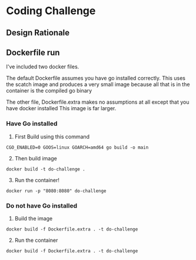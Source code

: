 # Coding Challenge


## Design Rationale







## Dockerfile run


I've included two docker files.


The default Dockerfile assumes you have go installed correctly.
This uses the scatch image and produces a very small image because all
that is in the container is the compiled go binary


The other file, Dockerfile.extra makes no assumptions at all except that you have docker installed
This image is far larger.


### Have Go installed

1. First Build using this command

```
CGO_ENABLED=0 GOOS=linux GOARCH=amd64 go build -o main
```
2. Then build image

```
docker build -t do-challenge .
```

3. Run the container!

```
docker run -p "8080:8080" do-challenge
```


### Do not have Go installed


1. Build the image

```
docker build -f Dockerfile.extra . -t do-challenge
```

2. Run the container

```
docker build -f Dockerfile.extra . -t do-challenge
```





